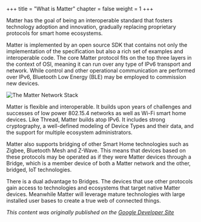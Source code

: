 +++
title = "What is Matter"
chapter = false
weight = 1
+++


Matter has the goal of being an interoperable standard that fosters technology adoption and
innovation, gradually replacing proprietary protocols for smart home ecosystems.

Matter is implemented by an open source SDK that contains not only the implementation of the
specification but also a rich set of examples and interoperable code. The core Matter protocol fits
on the top three layers in the context of OSI, meaning it can run over any type of IPv6 transport
and network. While control and other operational communication are performed over IPv6, Bluetooth
Low Energy (BLE) may be employed to commission new devices.

![The Matter Network Stack](../../static/primer-matter-architecture.png)

Matter is flexible and interoperable. It builds upon years of challenges and successes of low power
802.15.4 networks as well as Wi-Fi smart home devices. Like Thread, Matter builds atop IPv6. It
includes strong cryptography, a well-defined modeling of Device Types and their data, and the
support for multiple ecosystem administrators.

Matter also supports bridging of other Smart Home technologies such as Zigbee, Bluetooth Mesh and
Z-Wave. This means that devices based on these protocols may be operated as if they were Matter
devices through a Bridge, which is a member device of both a Matter network and the other, bridged,
IoT technologies.

There is a dual advantage to Bridges. The devices that use other protocols gain access to
technologies and ecosystems that target native Matter devices. Meanwhile Matter will leverage mature
technologies with large installed user bases to create a true web of connected things.

_This content was originally published on the [Google Developer Site](https://developers.home.google.com/matter/primer)_
